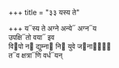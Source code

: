 +++
title = "३३ यस्य ते"

+++
य᳓स्य ते अग्ने अन्ये᳓ अग्न᳓य  
उपक्षि᳓तो वया᳓ इव  
वि᳓पो न᳓ द्युम्ना᳓ नि᳓ युवे ज᳓नानां᳐  
त᳓व क्षत्रा᳓णि वर्ध᳓यन्